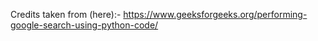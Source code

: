 Credits taken from (here):- https://www.geeksforgeeks.org/performing-google-search-using-python-code/
